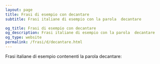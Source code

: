 ```yaml
---
layout: page
title: Frasi di esempio con decantare 
subtitle: Frasi italiane di esempio con la parola  decantare

og_title: Frasi di esempio con decantare 
og_description: Frasi italiane di esempio con la parola  decantare
og_type: website
permalink: /frasi/d/decantare.html
---
```


Frasi italiane di esempio contenenti la parola decantare:


